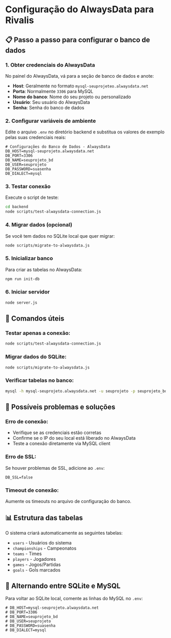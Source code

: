 # Configuração do AlwaysData para Rivalis

## 📋 Passo a passo para configurar o banco de dados

### 1. Obter credenciais do AlwaysData

No painel do AlwaysData, vá para a seção de banco de dados e anote:
- **Host**: Geralmente no formato `mysql-seuprojeteo.alwaysdata.net`
- **Porta**: Normalmente `3306` para MySQL
- **Nome do banco**: Nome do seu projeto ou personalizado
- **Usuário**: Seu usuário do AlwaysData
- **Senha**: Senha do banco de dados

### 2. Configurar variáveis de ambiente

Edite o arquivo `.env` no diretório backend e substitua os valores de exemplo pelas suas credenciais reais:

```env
# Configurações do Banco de Dados - AlwaysData
DB_HOST=mysql-seuprojeto.alwaysdata.net
DB_PORT=3306
DB_NAME=seuprojeto_bd
DB_USER=seuprojeto
DB_PASSWORD=suasenha
DB_DIALECT=mysql
```

### 3. Testar conexão

Execute o script de teste:
```bash
cd backend
node scripts/test-alwaysdata-connection.js
```

### 4. Migrar dados (opcional)

Se você tem dados no SQLite local que quer migrar:
```bash
node scripts/migrate-to-alwaysdata.js
```

### 5. Inicializar banco

Para criar as tabelas no AlwaysData:
```bash
npm run init-db
```

### 6. Iniciar servidor

```bash
node server.js
```

## 🔧 Comandos úteis

### Testar apenas a conexão:
```bash
node scripts/test-alwaysdata-connection.js
```

### Migrar dados do SQLite:
```bash
node scripts/migrate-to-alwaysdata.js
```

### Verificar tabelas no banco:
```bash
mysql -h mysql-seuprojeto.alwaysdata.net -u seuprojeto -p seuprojeto_bd -e "SHOW TABLES;"
```

## 🚨 Possíveis problemas e soluções

### Erro de conexão:
- Verifique se as credenciais estão corretas
- Confirme se o IP do seu local está liberado no AlwaysData
- Teste a conexão diretamente via MySQL client

### Erro de SSL:
Se houver problemas de SSL, adicione ao `.env`:
```env
DB_SSL=false
```

### Timeout de conexão:
Aumente os timeouts no arquivo de configuração do banco.

## 📊 Estrutura das tabelas

O sistema criará automaticamente as seguintes tabelas:
- `users` - Usuários do sistema
- `championships` - Campeonatos
- `teams` - Times
- `players` - Jogadores
- `games` - Jogos/Partidas
- `goals` - Gols marcados

## 🔄 Alternando entre SQLite e MySQL

Para voltar ao SQLite local, comente as linhas do MySQL no `.env`:
```env
# DB_HOST=mysql-seuprojeto.alwaysdata.net
# DB_PORT=3306
# DB_NAME=seuprojeto_bd
# DB_USER=seuprojeto
# DB_PASSWORD=suasenha
# DB_DIALECT=mysql
```